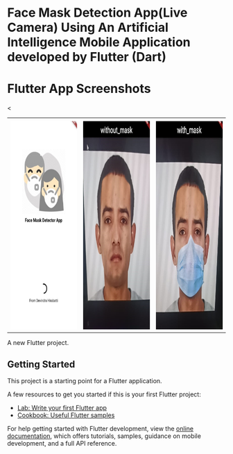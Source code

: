 # Face Mask Detection App(Live Camera) Using  An Artificial Intelligence Mobile Application developed by Flutter (Dart)
# Flutter App Screenshots
<table>
  <tr>
    <td></td>
     <td></td>
     <
  </tr>
  <tr>
    <td><img src="https://github.com/program333/Face_Mask_Detector_App/blob/main/Images/F1.jpg?raw=true" width=270 height=480></td>
    <td><img src="https://github.com/program333/Face_Mask_Detector_App/blob/main/Images/F2.jpg?raw=true" width=270 height=480></td>
    <td><img src="https://github.com/program333/Face_Mask_Detector_App/blob/main/Images/F3.jpg?raw=true" width=270 height=480></td>
   
  </tr>
 </table>

A new Flutter project.

## Getting Started

This project is a starting point for a Flutter application.

A few resources to get you started if this is your first Flutter project:

- [Lab: Write your first Flutter app](https://docs.flutter.dev/get-started/codelab)
- [Cookbook: Useful Flutter samples](https://docs.flutter.dev/cookbook)

For help getting started with Flutter development, view the
[online documentation](https://docs.flutter.dev/), which offers tutorials,
samples, guidance on mobile development, and a full API reference.
